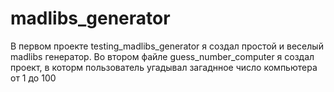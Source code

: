 # madlibs_generator
В первом проекте testing_madlibs_generator я создал простой и веселый madlibs генератор.
Во втором файле guess_number_computer я создал проект, в которм пользователь угадывал загаднное число компьютера от 1 до 100
